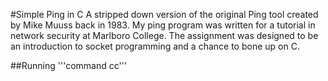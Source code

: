#Simple Ping in C
  A stripped down version of the original Ping tool created by Mike Muuss back in 1983.  My ping program was written for a tutorial in network security at Marlboro College. The assignment was designed to be an introduction to socket programming and a chance to bone up on C.

##Running
'''command cc'''
